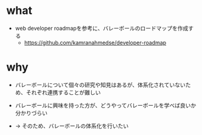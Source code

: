 # what
- web developer roadmapを参考に、バレーボールのロードマップを作成する
  - https://github.com/kamranahmedse/developer-roadmap

# why
- バレーボールについて個々の研究や知見はあるが、体系化されていないため、それぞれ連携することが難しい
- バレーボールに興味を持った方が、どうやってバレーボールを学べば良いか分かりづらい

- -> そのため、バレーボールの体系化を行いたい
